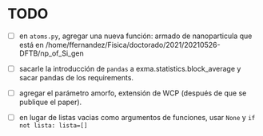 # TODO
- [ ] en `atoms.py`, agregar una nueva función: armado de nanoparticula que está en
      /home/ffernandez/Fisica/doctorado/2021/20210526-DFTB/np_of_Si_gen

- [ ] sacarle la introducción de `pandas` a exma.statistics.block_average y sacar
      pandas de los requirements.

- [ ] agregar el parámetro amorfo, extensión de WCP (después de que se publique el
      paper).

- [ ] en lugar de listas vacias como argumentos de funciones, usar `None` y 
      `if not lista: lista=[]`
